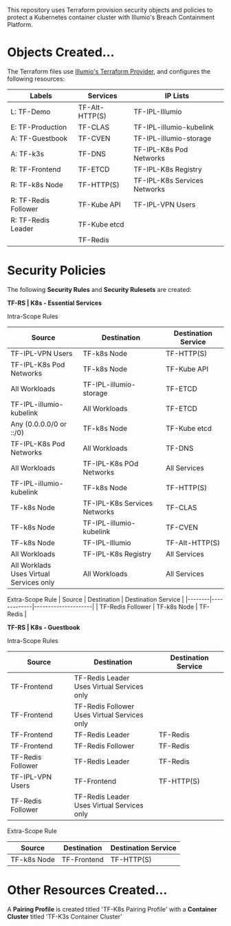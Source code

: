 This repository uses Terraform provision security objects and policies to protect a Kubernetes container cluster with Illumio's Breach Containment Platform.

# Objects Created...
The Terraform files use [Illumio's Terraform Provider](https://registry.terraform.io/providers/illumio/illumio-core/latest/docs), and configures the following resources:

| Labels               | Services       | IP Lists                     |
| ---------------------|----------------|------------------------------|
| L: TF-Demo           | TF-Alt-HTTP(S) | TF-IPL-Illumio               |
| E: TF-Production     | TF-CLAS        | TF-IPL-illumio-kubelink      |
| A: TF-Guestbook      | TF-CVEN        | TF-IPL-illumio-storage       |
| A: TF-k3s            | TF-DNS         | TF-IPL-K8s Pod Networks      |
| R: TF-Frontend       | TF-ETCD        | TF-IPL-K8s Registry          |
| R: TF-k8s Node       | TF-HTTP(S)     | TF-IPL-K8s Services Networks |
| R: TF-Redis Follower | TF-Kube API    | TF-IPL-VPN Users             |
| R: TF-Redis Leader   | TF-Kube etcd   |                              | 
|                      | TF-Redis       |                              | 

# Security Policies 

The following **Security Rules** and **Security Rulesets** are created:

**TF-RS &#124; K8s - Essential Services**

Intra-Scope Rules

| Source | Destination | Destination Service |
|--------|-------------|---------------------|
| TF-IPL-VPN Users | TF-k8s Node | TF-HTTP(S) |
| TF-IPL-K8s Pod Networks | TF-k8s Node | TF-Kube API |
| All Workloads | TF-IPL-illumio-storage | TF-ETCD |
| TF-IPL-illumio-kubelink | All Workloads | TF-ETCD |
| Any (0.0.0.0/0 or ::/0) | TF-k8s Node | TF-Kube etcd |
| TF-IPL-K8s Pod Networks | All Workloads | TF-DNS |
| All Workloads | TF-IPL-K8s POd Networks | All Services |
| TF-IPL-illumio-kubelink | TF-k8s Node | TF-HTTP(S) |
| TF-k8s Node | TF-IPL-K8s Services Networks | TF-CLAS |
| TF-k8s Node | TF-IPL-illumio-kubelink | TF-CVEN |
| TF-k8s Node | TF-IPL-Illumio | TF-Alt-HTTP(S) |
| All Workloads | TF-IPL-K8s Registry | All Services |
| All Worklads <br> Uses Virtual Services only | All Workloads | All Services |

Extra-Scope Rule
| Source | Destination | Destination Service |
|--------|-------------|---------------------|
| TF-Redis Follower | TF-k8s Node | TF-Redis |

**TF-RS &#124; K8s - Guestbook**

Intra-Scope Rules

| Source | Destination | Destination Service |
|--------|-------------|---------------------|
| TF-Frontend | TF-Redis Leader <br> Uses Virtual Services only | |
| TF-Frontend | TF-Redis Follower <br> Uses Virtual Services only | |
| TF-Frontend | TF-Redis Leader | TF-Redis |
| TF-Frontend | TF-Redis Follower | TF-Redis |
| TF-Redis Follower | TF-Redis Leader | TF-Redis |
| TF-IPL-VPN Users | TF-Frontend | TF-HTTP(S) |
| TF-Redis Follower | TF-Redis Leader <br> Uses Virtual Services only | |


Extra-Scope Rule

| Source | Destination | Destination Service |
|--------|-------------|---------------------|
| TF-k8s Node | TF-Frontend | TF-HTTP(S) |

# Other Resources Created...

A **Pairing Profile** is created titled 'TF-K8s Pairing Profile' with a **Container Cluster** titled 'TF-K3s Container Cluster'




